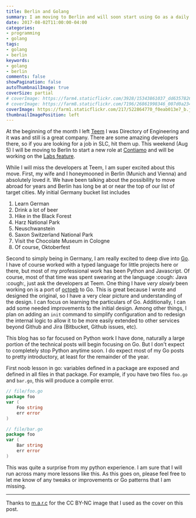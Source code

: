 ```yaml
---
title: Berlin and Golang
summary: I am moving to Berlin and will soon start using Go as a daily language!
date: 2017-08-02T11:00:00-04:00
categories:
- programming
- golang
tags:
- golang
- berlin
keywords:
- golang
- berlin
comments: false
showPagination: false
autoThumbnailImage: true
coverSize: partial
# coverImage: https://farm4.staticflickr.com/3928/15343861037_dd63578267_c.jpg
# coverImage: https://farm8.staticflickr.com/7196/26861998346_007d0a234e_c.jpg
coverImage: https://farm1.staticflickr.com/217/522864770_f0eab013e7_b.jpg
thumbnailImagePosition: left
---
```


At the beginning of the month I left [Teem](https://teem.com/) I was Directory of Engineering and it was and still is a great company.  There are some amazing developers there, so if you are looking for a job in SLC, hit them up.  This weekend (Aug 5) I will be moving to Berlin to start a new role at [Contiamo](https://www.contiamo.com/) and will be working on the [Labs feature](https://docs.contiamo.com/en/labs/).

<!--more-->

While I will miss the developers at Teem, I am super excited about this move.  First, my wife and I honeymooned in Berlin (Munich and Vienna) and absolutely loved it. We have been talking about the possibility to move abroad for years and Berlin has long be at or near the top of our list of target cities. My initial Germany bucket list includes

1. Learn German
2. Drink a lot of beer
3. Hike in the Black Forest
4. Harz National Park
5. Neuschwanstein
6. Saxon Switzerland National Park
7. Visit the Chocolate Museum in Cologne
8. Of course, Oktoberfest

Second to simply being in Germany, I am really excited to deep dive into [Go](https://golang.org/).  I have of course worked with a typed language for little projects here or there, but most of my professional work has been Python and Javascript. Of course, most of that time was spent swearing at the language :cough: Java :cough:, just ask the developers at Teem.  One thing I have _very slowly_ been working on is a port of [octoeb](https://github.com/enderlabs/octoeb) to  Go. This is great because I wrote and designed the original, so I have a very clear picture and understanding of the design. I can focus on learning the particulars of Go. Additionally, I can add some needed improvements to the initial design. Among other things, I plan on adding an `init` command to simplify configuration and to redesign the internal logic to allow it to be more easily extended to other services beyond Github and Jira (Bitbucket, Github issues, etc).

This blog has so far focused on Python work I have done, naturally a large portion of the technical posts will begin focusing on Go.  But I don't expect to completely stop Python anytime soon.  I do expect most of my Go posts to pretty introductory, at least for the remainder of the year.

First noob lesson in go: variables defined in a package are exposed and defined in all files in that package.  For example, if you have two files `foo.go` and `bar.go`, this will produce a compile error.


```go
// file/foo.go
package foo
var (
    Foo string
    err error
)
```

```go
// file/bar.go
package foo
var (
    Bar string
    err error
)
```

This was quite a surprise from my python experience.  I am sure that I will run across many more lessons like this. As this goes on, please feel free to let me know of any tweaks or improvements or Go patterns that I am missing.

---

Thanks to [m.a.r.c](https://flic.kr/p/NcPtQ) for the CC BY-NC image that I used as the cover on this post.
